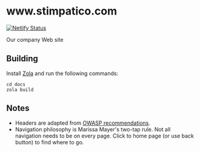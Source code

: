 # www\.stimpatico\.com

[![Netlify Status](https://api.netlify.com/api/v1/badges/6b2fbfc0-ee5a-4bbd-876b-c82bfda70fed/deploy-status)](https://app.netlify.com/sites/stimpatico-first/deploys)

Our company Web site

## Building

Install [Zola](https://www.getzola.org/) and run the following commands:

    cd docs
    zola build

## Notes

- Headers are adapted from [OWASP recommendations](https://owasp.org/www-project-secure-headers/).
- Navigation philosophy is Marissa Mayer's two-tap rule. Not all navigation needs to be on every page. Click to home page (or use back button) to find where to go.
